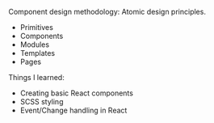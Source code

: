 Component design methodology: Atomic design principles.
- Primitives
- Components
- Modules
- Templates
- Pages

Things I learned:
- Creating basic React components
- SCSS styling
- Event/Change handling in React